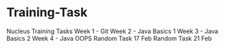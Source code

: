 # Training-Task
Nucleus Training Tasks
Week 1 - Git 
Week 2 - Java Basics 1 
Week 3 - Java Basics 2 
Week 4 - Java OOPS 
Random Task 17 Feb
Random Task 21 Feb
